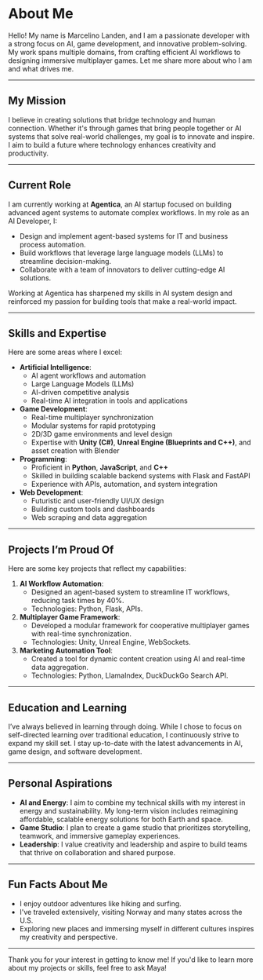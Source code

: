 # About Me

Hello! My name is Marcelino Landen, and I am a passionate developer with a strong focus on AI, game development, and innovative problem-solving. My work spans multiple domains, from crafting efficient AI workflows to designing immersive multiplayer games. Let me share more about who I am and what drives me.

---

## My Mission
I believe in creating solutions that bridge technology and human connection. Whether it's through games that bring people together or AI systems that solve real-world challenges, my goal is to innovate and inspire. I aim to build a future where technology enhances creativity and productivity.

---

## Current Role
I am currently working at **Agentica**, an AI startup focused on building advanced agent systems to automate complex workflows. In my role as an AI Developer, I:
- Design and implement agent-based systems for IT and business process automation.
- Build workflows that leverage large language models (LLMs) to streamline decision-making.
- Collaborate with a team of innovators to deliver cutting-edge AI solutions.

Working at Agentica has sharpened my skills in AI system design and reinforced my passion for building tools that make a real-world impact.

---

## Skills and Expertise
Here are some areas where I excel:
- **Artificial Intelligence**:
  - AI agent workflows and automation
  - Large Language Models (LLMs)
  - AI-driven competitive analysis
  - Real-time AI integration in tools and applications
- **Game Development**:
  - Real-time multiplayer synchronization
  - Modular systems for rapid prototyping
  - 2D/3D game environments and level design
  - Expertise with **Unity (C#)**, **Unreal Engine (Blueprints and C++)**, and asset creation with Blender
- **Programming**:
  - Proficient in **Python**, **JavaScript**, and **C++**
  - Skilled in building scalable backend systems with Flask and FastAPI
  - Experience with APIs, automation, and system integration
- **Web Development**:
  - Futuristic and user-friendly UI/UX design
  - Building custom tools and dashboards
  - Web scraping and data aggregation

---

## Projects I’m Proud Of
Here are some key projects that reflect my capabilities:
1. **AI Workflow Automation**:
   - Designed an agent-based system to streamline IT workflows, reducing task times by 40%.
   - Technologies: Python, Flask, APIs.
2. **Multiplayer Game Framework**:
   - Developed a modular framework for cooperative multiplayer games with real-time synchronization.
   - Technologies: Unity, Unreal Engine, WebSockets.
3. **Marketing Automation Tool**:
   - Created a tool for dynamic content creation using AI and real-time data aggregation.
   - Technologies: Python, LlamaIndex, DuckDuckGo Search API.

---

## Education and Learning
I’ve always believed in learning through doing. While I chose to focus on self-directed learning over traditional education, I continuously strive to expand my skill set. I stay up-to-date with the latest advancements in AI, game design, and software development.

---

## Personal Aspirations
- **AI and Energy**: I aim to combine my technical skills with my interest in energy and sustainability. My long-term vision includes reimagining affordable, scalable energy solutions for both Earth and space.
- **Game Studio**: I plan to create a game studio that prioritizes storytelling, teamwork, and immersive gameplay experiences.
- **Leadership**: I value creativity and leadership and aspire to build teams that thrive on collaboration and shared purpose.

---

## Fun Facts About Me
- I enjoy outdoor adventures like hiking and surfing.
- I've traveled extensively, visiting Norway and many states across the U.S.
- Exploring new places and immersing myself in different cultures inspires my creativity and perspective.

---

Thank you for your interest in getting to know me! If you'd like to learn more about my projects or skills, feel free to ask Maya!
